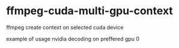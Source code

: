 # ffmpeg-cuda-multi-gpu-context
ffmpeg create context on selected cuda device

example of usage nvidia decoding on preffered gpu 0
